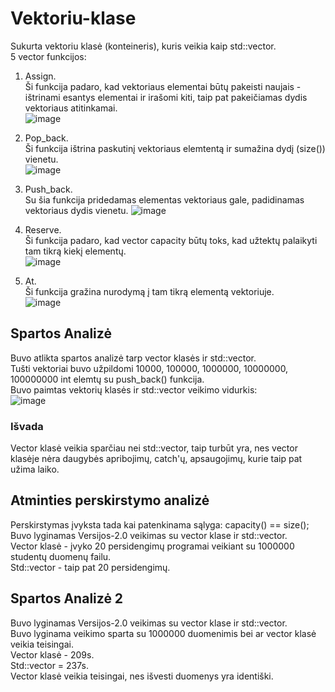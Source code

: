 # Vektoriu-klase  
Sukurta vektoriu klasė (konteineris), kuris veikia kaip std::vector.  
5 vector funkcijos:
1. Assign.  
Ši funkcija padaro, kad vektoriaus elementai būtų pakeisti naujais - ištrinami esantys elementai ir irašomi kiti, taip pat pakeičiamas dydis vektoriaus atitinkamai.  
![image](https://user-images.githubusercontent.com/79039786/119896229-6f8c9700-bf47-11eb-930a-dbdb899a2c70.png)  
2. Pop_back.  
Ši funkcija ištrina paskutinį vektoriaus elemtentą ir sumažina dydį (size()) vienetu.  
![image](https://user-images.githubusercontent.com/79039786/119896255-76b3a500-bf47-11eb-9cab-b4f700d65a7e.png)


3. Push_back.  
Su šia funkcija pridedamas elementas vektoriaus gale, padidinamas vektoriaus dydis vienetu.
![image](https://user-images.githubusercontent.com/79039786/119896289-7fa47680-bf47-11eb-9707-9fe99377fe4f.png)

4. Reserve.  
Ši funkcija padaro, kad vector capacity būtų toks, kad užtektų palaikyti tam tikrą kiekį elementų.  
![image](https://user-images.githubusercontent.com/79039786/119896316-87641b00-bf47-11eb-8a7c-489e7748d3a6.png)

5. At.  
Ši funkcija gražina nurodymą į tam tikrą elementą vektoriuje.  
![image](https://user-images.githubusercontent.com/79039786/119896348-91861980-bf47-11eb-959d-c44662f6f4a9.png)

## Spartos Analizė  
Buvo atlikta spartos analizė tarp vector klasės ir std::vector.  
Tušti vektoriai buvo užpildomi 10000, 100000, 1000000, 10000000, 100000000 int elemtų su push_back() funkcija.   
Buvo paimtas vektorių klasės ir std::vector veikimo vidurkis:   
![image](https://user-images.githubusercontent.com/79039786/119893330-e4f66880-bf43-11eb-9350-50c116414c42.png)  
### Išvada  
Vector klasė veikia sparčiau nei std::vector, taip turbūt yra, nes vector klasėje nėra daugybės apribojimų, catch'ų, apsaugojimų, kurie taip pat užima laiko.  
## Atminties perskirstymo analizė  
Perskirstymas įvyksta tada kai patenkinama sąlyga: capacity() == size();  
Buvo lyginamas Versijos-2.0 veikimas su vector klase ir std::vector.   
Vector klasė - įvyko 20 persidengimų programai veikiant su 1000000 studentų duomenų failu.  
Std::vector - taip pat 20 persidengimų. 
## Spartos Analizė 2  
Buvo lyginamas Versijos-2.0 veikimas su vector klase ir std::vector.  
Buvo lyginama veikimo sparta su 1000000 duomenimis bei ar vector klasė veikia teisingai.  
Vector klasė - 209s.  
Std::vector = 237s.  
Vector klasė veikia teisingai, nes išvesti duomenys yra identiški. 

